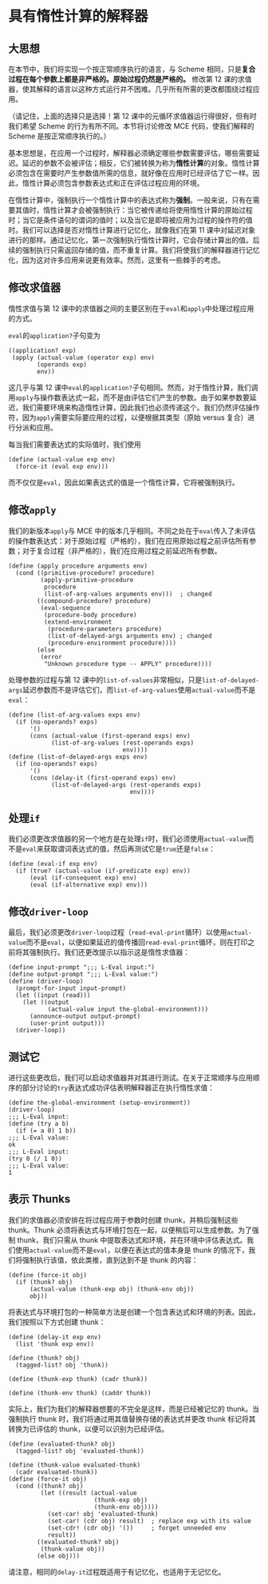# 具有惰性计算的解释器

## 大思想

在本节中，我们将实现一个按正常顺序执行的语言，与 Scheme 相同，只是**复合过程在每个参数上都是非严格的。原始过程仍然是严格的。** 修改第 12 课的求值器，使其解释的语言以这种方式运行并不困难。几乎所有所需的更改都围绕过程应用。

（请记住，上面的选择只是选择！第 12 课中的元循环求值器运行得很好，但有时我们希望 Scheme 的行为有所不同。本节将讨论修改 MCE 代码，使我们解释的 Scheme 是按正常顺序执行的。）

基本思想是，在应用一个过程时，解释器必须确定哪些参数需要评估，哪些需要延迟。延迟的参数不会被评估；相反，它们被转换为称为**惰性计算**的对象。惰性计算必须包含在需要时产生参数值所需的信息，就好像在应用时已经评估了它一样。因此，惰性计算必须包含参数表达式和正在评估过程应用的环境。

在惰性计算中，强制执行一个惰性计算中的表达式称为**强制**。一般来说，只有在需要其值时，惰性计算才会被强制执行：当它被传递给将使用惰性计算的原始过程时；当它是条件语句的谓词的值时；以及当它是即将被应用为过程的操作符的值时。我们可以选择是否对惰性计算进行记忆化，就像我们在第 11 课中对延迟对象进行的那样。通过记忆化，第一次强制执行惰性计算时，它会存储计算出的值。后续的强制执行只需返回存储的值，而不重复计算。我们将使我们的解释器进行记忆化，因为这对许多应用来说更有效率。然而，这里有一些棘手的考虑。

## 修改求值器

惰性求值与第 12 课中的求值器之间的主要区别在于`eval`和`apply`中处理过程应用的方式。

`eval`的`application?`子句变为

```
((application? exp)
 (apply (actual-value (operator exp) env)
        (operands exp)
        env)) 
```

这几乎与第 12 课中`eval`的`application?`子句相同。然而，对于惰性计算，我们调用`apply`与操作数表达式一起，而不是由评估它们产生的参数。由于如果参数要延迟，我们需要环境来构造惰性计算，因此我们也必须传递这个。我们仍然评估操作符，因为`apply`需要实际要应用的过程，以便根据其类型（原始 versus 复合）进行分派和应用。

每当我们需要表达式的实际值时，我们使用

```
(define (actual-value exp env)
  (force-it (eval exp env))) 
```

而不仅仅是`eval`，因此如果表达式的值是一个惰性计算，它将被强制执行。

## 修改`apply`

我们的新版本`apply`与 MCE 中的版本几乎相同。不同之处在于`eval`传入了未评估的操作数表达式：对于原始过程（严格的），我们在应用原始过程之前评估所有参数；对于复合过程（非严格的），我们在应用过程之前延迟所有参数。

```
(define (apply procedure arguments env)
  (cond ((primitive-procedure? procedure)
         (apply-primitive-procedure
          procedure
          (list-of-arg-values arguments env)))  ; changed
        ((compound-procedure? procedure)
         (eval-sequence
          (procedure-body procedure)
          (extend-environment
           (procedure-parameters procedure)
           (list-of-delayed-args arguments env) ; changed
           (procedure-environment procedure))))
        (else
         (error
          "Unknown procedure type -- APPLY" procedure)))) 
```

处理参数的过程与第 12 课中的`list-of-values`非常相似，只是`list-of-delayed-args`延迟参数而不是评估它们，而`list-of-arg-values`使用`actual-value`而不是`eval`：

```
(define (list-of-arg-values exps env)
  (if (no-operands? exps)
      '()
      (cons (actual-value (first-operand exps) env)
            (list-of-arg-values (rest-operands exps)
                                env))))
(define (list-of-delayed-args exps env)
  (if (no-operands? exps)
      '()
      (cons (delay-it (first-operand exps) env)
            (list-of-delayed-args (rest-operands exps)
                                  env)))) 
```

## 处理`if`

我们必须更改求值器的另一个地方是在处理`if`时，我们必须使用`actual-value`而不是`eval`来获取谓词表达式的值，然后再测试它是`true`还是`false`：

```
(define (eval-if exp env)
  (if (true? (actual-value (if-predicate exp) env))
      (eval (if-consequent exp) env)
      (eval (if-alternative exp) env))) 
```

## 修改`driver-loop`

最后，我们必须更改`driver-loop`过程（`read-eval-print`循环）以使用`actual-value`而不是`eval`，以便如果延迟的值传播回`read-eval-print`循环，则在打印之前将其强制执行。我们还更改提示以指示这是惰性求值器：

```
(define input-prompt ";;; L-Eval input:")
(define output-prompt ";;; L-Eval value:")
(define (driver-loop)
  (prompt-for-input input-prompt)
  (let ((input (read)))
    (let ((output
           (actual-value input the-global-environment)))
      (announce-output output-prompt)
      (user-print output)))
  (driver-loop)) 
```

## 测试它

进行这些更改后，我们可以启动求值器并对其进行测试。在关于正常顺序与应用顺序的部分讨论的`try`表达式成功评估表明解释器正在执行惰性求值：

```
(define the-global-environment (setup-environment))
(driver-loop)
;;; L-Eval input:
(define (try a b)
  (if (= a 0) 1 b))
;;; L-Eval value:
ok
;;; L-Eval input:
(try 0 (/ 1 0))
;;; L-Eval value:
1 
```

## 表示 Thunks

我们的求值器必须安排在将过程应用于参数时创建 thunk，并稍后强制这些 thunk。Thunk 必须将表达式与环境打包在一起，以便稍后可以生成参数。为了强制 thunk，我们只需从 thunk 中提取表达式和环境，并在环境中评估表达式。我们使用`actual-value`而不是`eval`，以便在表达式的值本身是 thunk 的情况下，我们将强制执行该值，依此类推，直到达到不是 thunk 的内容：

```
(define (force-it obj)
  (if (thunk? obj)
      (actual-value (thunk-exp obj) (thunk-env obj))
      obj)) 
```

将表达式与环境打包的一种简单方法是创建一个包含表达式和环境的列表。因此，我们按照以下方式创建 thunk：

```
(define (delay-it exp env)
  (list 'thunk exp env))

(define (thunk? obj)
  (tagged-list? obj 'thunk))

(define (thunk-exp thunk) (cadr thunk))

(define (thunk-env thunk) (caddr thunk)) 
```

实际上，我们为我们的解释器想要的不完全是这样，而是已经被记忆的 thunk。当强制执行 thunk 时，我们将通过用其值替换存储的表达式并更改 thunk 标记将其转换为已评估的 thunk，以便可以识别为已经评估。

```
(define (evaluated-thunk? obj)
  (tagged-list? obj 'evaluated-thunk))

(define (thunk-value evaluated-thunk)
  (cadr evaluated-thunk))
(define (force-it obj)
  (cond ((thunk? obj)
         (let ((result (actual-value
                        (thunk-exp obj)
                        (thunk-env obj))))
           (set-car! obj 'evaluated-thunk)
           (set-car! (cdr obj) result)  ; replace exp with its value
           (set-cdr! (cdr obj) '())     ; forget unneeded env
           result))
        ((evaluated-thunk? obj)
         (thunk-value obj))
        (else obj))) 
```

请注意，相同的`delay-it`过程既适用于有记忆化，也适用于无记忆化。
